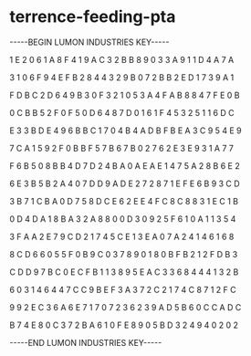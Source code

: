 # terrence-feeding-pta

-----BEGIN LUMON INDUSTRIES KEY-----

1 E 2 0 6 1 A 8 F 4 1 9 A C 3 2 B B 8 9 0 3 3 A 9 1 1 D 4 A 7 A

3 1 0 6 F 9 4 E F B 2 8 4 4 3 2 9 B 0 7 2 B B 2 E D 1 7 3 9 A 1

F D B C 2 D 6 4 9 B 3 0 F 3 2 1 0 5 3 A 4 F A B 8 8 4 7 F E 0 B

0 C B B 5 2 F 0 F 5 0 D 6 4 8 7 D 0 1 6 1 F 4 5 3 2 5 1 1 6 D C

E 3 3 B D E 4 9 6 B B C 1 7 0 4 B 4 A D B F B E A 3 C 9 5 4 E 9

7 C A 1 5 9 2 F 0 B B F 5 7 B 6 7 B 0 2 7 6 2 E 3 E 9 3 1 A 7 7

F 6 B 5 0 8 B B 4 D 7 D 2 4 B A 0 A E A E 1 4 7 5 A 2 8 B 6 E 2

6 E 3 B 5 B 2 A 4 0 7 D D 9 A D E 2 7 2 8 7 1 E F E 6 B 9 3 C D

3 B 7 1 C B A 0 D 7 5 8 D C E 6 2 E E 4 F C 8 C 8 8 3 1 E C 1 B

0 D 4 D A 1 8 B A 3 2 A 8 8 0 0 D 3 0 9 2 5 F 6 1 0 A 1 1 3 5 4

3 F A A 2 E 7 9 C D 2 1 7 4 5 C E 1 3 E A 0 7 A 2 4 1 4 6 1 6 8

8 C D 6 6 0 5 5 F 0 B 9 C 0 3 7 8 9 0 1 8 0 B F B 2 1 2 F D B 3

C D D 9 7 B C 0 E C F B 1 1 3 8 9 5 E A C 3 3 6 8 4 4 4 1 3 2 B

6 0 3 1 4 6 4 4 7 C C 9 B E F 3 A 3 7 2 C 2 1 7 4 C 8 7 1 2 F C

9 9 2 E C 3 6 A 6 E 7 1 7 0 7 2 3 6 2 3 9 A D 5 B 6 0 C C A D C

B 7 4 E 8 0 C 3 7 2 B A 6 1 0 F E 8 9 0 5 B D 3 2 4 9 4 0 2 0 2

-----END LUMON INDUSTRIES KEY-----
